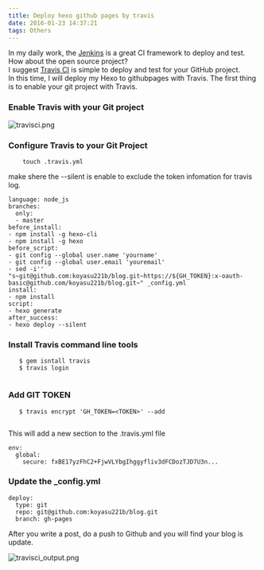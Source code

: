```yaml
---
title: Deploy hexo github pages by travis
date: 2016-01-23 14:37:21
tags: Others
---
```

In my daily work, the [Jenkins](https://jenkins-ci.org) is a great CI framework to deploy and test.   
How about the open source project?  
I suggest [Travis CI](https://travis-ci.org) is simple to deploy and test for your GitHub project.  
In this time, I will deploy my Hexo to githubpages with Travis.
The first thing is to enable your git project with Travis.  
### Enable Travis with your Git project
![travisci.png](/blog/img/travisci.png)

### Configure Travis to your Git Project
```
    touch .travis.yml
```
make shere the --silent is enable to exclude the token infomation for travis log.

```
language: node_js
branches:
  only:
  - master
before_install:
- npm install -g hexo-cli
- npm install -g hexo
before_script:
- git config --global user.name 'yourname'
- git config --global user.email 'youremail'
- sed -i'' "s~git@github.com:koyasu221b/blog.git~https://${GH_TOKEN}:x-oauth-basic@github.com/koyasu221b/blog.git~" _config.yml
install:
- npm install
script:
- hexo generate
after_success:
- hexo deploy --silent

```

### Install Travis command line tools
```
   $ gem isntall travis
   $ travis login
    
```
### Add GIT TOKEN
```
   $ travis encrypt 'GH_TOKEN=<TOKEN>' --add
    
```
This will add a new section to the .travis.yml file
```
env:
  global:
    secure: fxBE17yzFhC2+FjwVLYbgIhggyfliv3dFCDozTJD7U3n...
```
### Update the _config.yml
```
deploy:
  type: git
  repo: git@github.com:koyasu221b/blog.git
  branch: gh-pages
```

After you write a post, do a push to Github and you will find your blog is update.

![travisci_output.png](/blog/img/travisci_output.png)

